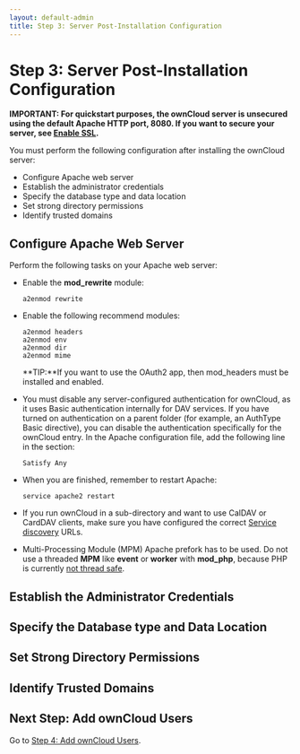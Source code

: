 ```yaml
---
layout: default-admin
title: Step 3: Server Post-Installation Configuration
---
```


# Step 3: Server Post-Installation Configuration
**IMPORTANT: For quickstart purposes, the ownCloud server is unsecured using 
the default Apache HTTP port, 8080. If you want to secure your server, see 
[Enable SSL](https://doc.owncloud.org/server/administration_manual/installation/manual_installation.html#enable-ssl).**

You must perform the following configuration after installing the ownCloud server:
* Configure Apache web server
* Establish the administrator credentials
* Specify the database type and data location
* Set strong directory permissions
* Identify trusted domains

## Configure Apache Web Server
Perform the following tasks on your Apache web server:
* Enable the **mod_rewrite** module:
  ```
  a2enmod rewrite
  ```
* Enable the following recommend modules:
  ```
  a2enmod headers
  a2enmod env
  a2enmod dir
  a2enmod mime
  ```
  **TIP:**If you want to use the OAuth2 app, then mod_headers must be 
  installed and enabled.

* You must disable any server-configured authentication for ownCloud, 
  as it uses Basic authentication internally for DAV services. If 
  you have turned on authentication on a parent folder (for example, 
  an AuthType Basic directive), you can disable the authentication 
  specifically for the ownCloud entry. In the Apache configuration file, 
  add the following line in the <Directory> section:
  ```
  Satisfy Any
  ```
* When you are finished, remember to restart Apache:
  ```
  service apache2 restart
  ```
* If you run ownCloud in a sub-directory and want to use CalDAV or CardDAV 
  clients, make sure you have configured the correct 
  [Service discovery](https://doc.owncloud.org/server/10.0/admin_manual/issues/general_troubleshooting.html#service-discovery-label) URLs.

* Multi-Processing Module (MPM)
  Apache prefork has to be used. Do not use a threaded **MPM** like **event** 
  or **worker** with **mod_php**, because PHP is currently 
  [not thread safe](https://secure.php.net/manual/en/install.unix.apache2.php).


## Establish the Administrator Credentials

## Specify the Database type and Data Location

## Set Strong Directory Permissions

## Identify Trusted Domains

## Next Step: Add ownCloud Users
Go to [Step 4: Add ownCloud Users](./qs_admins_addusers.html).
